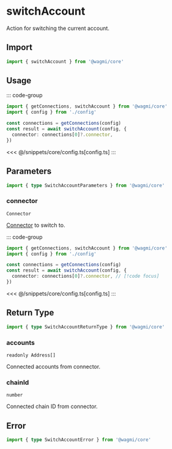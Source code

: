 <script setup>
const packageName = '@wagmi/core'
const actionName = 'switchAccount'
const typeName = 'SwitchAccount'
</script>

# switchAccount

Action for switching the current account.

## Import

```ts
import { switchAccount } from '@wagmi/core'
```

## Usage

::: code-group
```ts [index.ts]
import { getConnections, switchAccount } from '@wagmi/core'
import { config } from './config'

const connections = getConnections(config)
const result = await switchAccount(config, {
  connector: connections[0]?.connector,
})
```
<<< @/snippets/core/config.ts[config.ts]
:::

## Parameters

```ts
import { type SwitchAccountParameters } from '@wagmi/core'
```

### connector

`Connector`

[Connector](/core/connectors) to switch to.

::: code-group
```ts [index.ts]
import { getConnections, switchAccount } from '@wagmi/core'
import { config } from './config'

const connections = getConnections(config)
const result = await switchAccount(config, {
  connector: connections[0]?.connector, // [!code focus]
})
```
<<< @/snippets/core/config.ts[config.ts]
:::

## Return Type

```ts
import { type SwitchAccountReturnType } from '@wagmi/core'
```

### accounts

`readonly Address[]`
  
Connected accounts from connector.

### chainId

`number`

Connected chain ID from connector.

## Error

```ts
import { type SwitchAccountError } from '@wagmi/core'
```

<!--@include: @shared/mutation-imports.md-->
